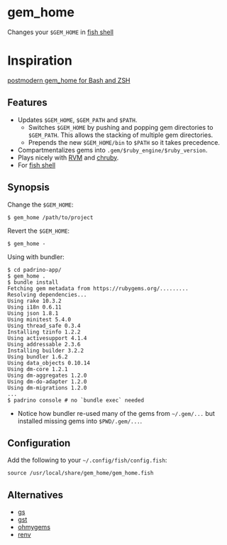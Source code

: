 # gem_home

Changes your `$GEM_HOME` in [fish shell]

# Inspiration

[postmodern gem_home for Bash and ZSH](https://github.com/postmodern/gem_home)

## Features

* Updates `$GEM_HOME`, `$GEM_PATH` and `$PATH`.
  * Switches `$GEM_HOME` by pushing and popping gem directories to `$GEM_PATH`.
    This allows the stacking of multiple gem directories.
  * Prepends the new `$GEM_HOME/bin` to `$PATH` so it takes precedence.
* Compartmentalizes gems into `.gem/$ruby_engine/$ruby_version`.
* Plays nicely with [RVM] and [chruby].
* For [fish shell]

## Synopsis

Change the `$GEM_HOME`:

    $ gem_home /path/to/project

Revert the `$GEM_HOME`:

    $ gem_home -

Using with bundler:

    $ cd padrino-app/
    $ gem_home .
    $ bundle install
    Fetching gem metadata from https://rubygems.org/.........
    Resolving dependencies...
    Using rake 10.3.2
    Using i18n 0.6.11
    Using json 1.8.1
    Using minitest 5.4.0
    Using thread_safe 0.3.4
    Installing tzinfo 1.2.2
    Using activesupport 4.1.4
    Using addressable 2.3.6
    Installing builder 3.2.2
    Using bundler 1.6.2
    Using data_objects 0.10.14
    Using dm-core 1.2.1
    Using dm-aggregates 1.2.0
    Using dm-do-adapter 1.2.0
    Using dm-migrations 1.2.0
    ...    
    $ padrino console # no `bundle exec` needed

* Notice how bundler re-used many of the gems from `~/.gem/...` but installed
  missing gems into `$PWD/.gem/...`.

## Configuration

Add the following to your `~/.config/fish/config.fish`:

```fish
source /usr/local/share/gem_home/gem_home.fish
```

## Alternatives

* [gs](https://github.com/inkel/gs#readme)
* [gst](https://github.com/tonchis/gst#readme)
* [ohmygems](http://blog.zenspider.com/blog/2012/09/ohmygems.html)
* [renv](https://github.com/fnichol/renv)

[RVM]: https://rvm.io/
[chruby]: https://github.com/postmodern/chruby#readme

[fish shell]: https://fishshell.com/
